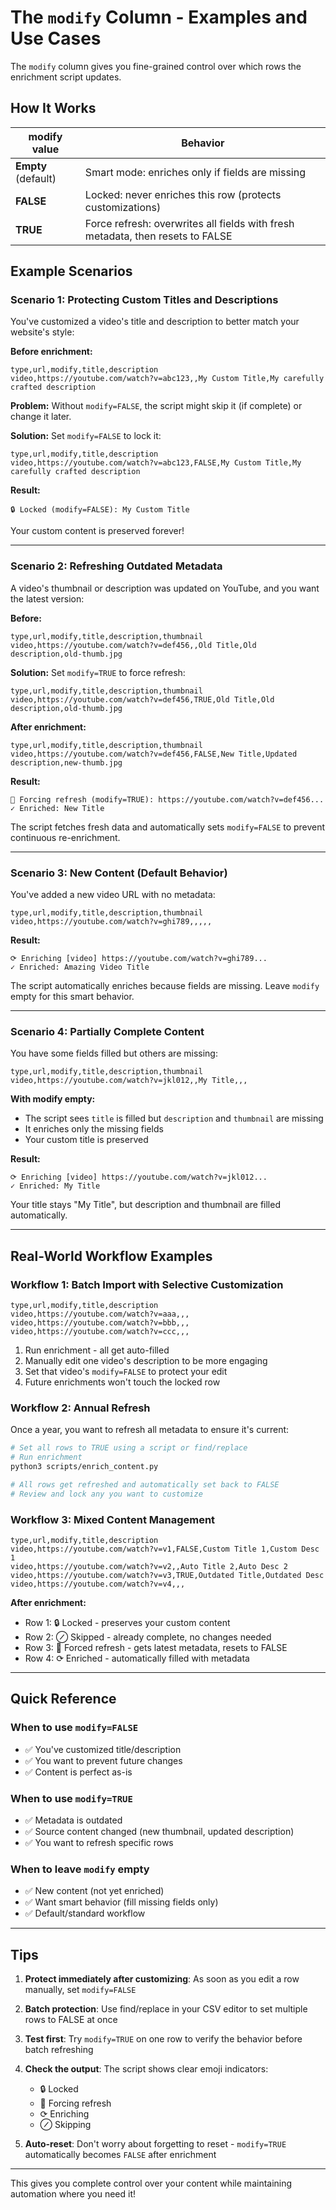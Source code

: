 # The `modify` Column - Examples and Use Cases

The `modify` column gives you fine-grained control over which rows the enrichment script updates.

## How It Works

| modify value | Behavior |
|--------------|----------|
| **Empty** (default) | Smart mode: enriches only if fields are missing |
| **FALSE** | Locked: never enriches this row (protects customizations) |
| **TRUE** | Force refresh: overwrites all fields with fresh metadata, then resets to FALSE |

## Example Scenarios

### Scenario 1: Protecting Custom Titles and Descriptions

You've customized a video's title and description to better match your website's style:

**Before enrichment:**
```csv
type,url,modify,title,description
video,https://youtube.com/watch?v=abc123,,My Custom Title,My carefully crafted description
```

**Problem:** Without `modify=FALSE`, the script might skip it (if complete) or change it later.

**Solution:** Set `modify=FALSE` to lock it:
```csv
type,url,modify,title,description
video,https://youtube.com/watch?v=abc123,FALSE,My Custom Title,My carefully crafted description
```

**Result:** 
```
🔒 Locked (modify=FALSE): My Custom Title
```
Your custom content is preserved forever!

---

### Scenario 2: Refreshing Outdated Metadata

A video's thumbnail or description was updated on YouTube, and you want the latest version:

**Before:**
```csv
type,url,modify,title,description,thumbnail
video,https://youtube.com/watch?v=def456,,Old Title,Old description,old-thumb.jpg
```

**Solution:** Set `modify=TRUE` to force refresh:
```csv
type,url,modify,title,description,thumbnail
video,https://youtube.com/watch?v=def456,TRUE,Old Title,Old description,old-thumb.jpg
```

**After enrichment:**
```csv
type,url,modify,title,description,thumbnail
video,https://youtube.com/watch?v=def456,FALSE,New Title,Updated description,new-thumb.jpg
```

**Result:**
```
🔄 Forcing refresh (modify=TRUE): https://youtube.com/watch?v=def456...
✓ Enriched: New Title
```

The script fetches fresh data and automatically sets `modify=FALSE` to prevent continuous re-enrichment.

---

### Scenario 3: New Content (Default Behavior)

You've added a new video URL with no metadata:

```csv
type,url,modify,title,description,thumbnail
video,https://youtube.com/watch?v=ghi789,,,,,
```

**Result:**
```
⟳ Enriching [video] https://youtube.com/watch?v=ghi789...
✓ Enriched: Amazing Video Title
```

The script automatically enriches because fields are missing. Leave `modify` empty for this smart behavior.

---

### Scenario 4: Partially Complete Content

You have some fields filled but others are missing:

```csv
type,url,modify,title,description,thumbnail
video,https://youtube.com/watch?v=jkl012,,My Title,,,
```

**With modify empty:**
- The script sees `title` is filled but `description` and `thumbnail` are missing
- It enriches only the missing fields
- Your custom title is preserved

**Result:**
```
⟳ Enriching [video] https://youtube.com/watch?v=jkl012...
✓ Enriched: My Title
```

Your title stays "My Title", but description and thumbnail are filled automatically.

---

## Real-World Workflow Examples

### Workflow 1: Batch Import with Selective Customization

```csv
type,url,modify,title,description
video,https://youtube.com/watch?v=aaa,,,
video,https://youtube.com/watch?v=bbb,,,
video,https://youtube.com/watch?v=ccc,,,
```

1. Run enrichment - all get auto-filled
2. Manually edit one video's description to be more engaging
3. Set that video's `modify=FALSE` to protect your edit
4. Future enrichments won't touch the locked row

### Workflow 2: Annual Refresh

Once a year, you want to refresh all metadata to ensure it's current:

```bash
# Set all rows to TRUE using a script or find/replace
# Run enrichment
python3 scripts/enrich_content.py

# All rows get refreshed and automatically set back to FALSE
# Review and lock any you want to customize
```

### Workflow 3: Mixed Content Management

```csv
type,url,modify,title,description
video,https://youtube.com/watch?v=v1,FALSE,Custom Title 1,Custom Desc 1
video,https://youtube.com/watch?v=v2,,Auto Title 2,Auto Desc 2
video,https://youtube.com/watch?v=v3,TRUE,Outdated Title,Outdated Desc
video,https://youtube.com/watch?v=v4,,,
```

**After enrichment:**
- Row 1: 🔒 Locked - preserves your custom content
- Row 2: ⊘ Skipped - already complete, no changes needed
- Row 3: 🔄 Forced refresh - gets latest metadata, resets to FALSE
- Row 4: ⟳ Enriched - automatically filled with metadata

---

## Quick Reference

### When to use `modify=FALSE`
- ✅ You've customized title/description
- ✅ You want to prevent future changes
- ✅ Content is perfect as-is

### When to use `modify=TRUE`
- ✅ Metadata is outdated
- ✅ Source content changed (new thumbnail, updated description)
- ✅ You want to refresh specific rows

### When to leave `modify` empty
- ✅ New content (not yet enriched)
- ✅ Want smart behavior (fill missing fields only)
- ✅ Default/standard workflow

---

## Tips

1. **Protect immediately after customizing**: As soon as you edit a row manually, set `modify=FALSE`

2. **Batch protection**: Use find/replace in your CSV editor to set multiple rows to FALSE at once

3. **Test first**: Try `modify=TRUE` on one row to verify the behavior before batch refreshing

4. **Check the output**: The script shows clear emoji indicators:
   - 🔒 Locked
   - 🔄 Forcing refresh
   - ⟳ Enriching
   - ⊘ Skipping

5. **Auto-reset**: Don't worry about forgetting to reset - `modify=TRUE` automatically becomes `FALSE` after enrichment

---

This gives you complete control over your content while maintaining automation where you need it!
